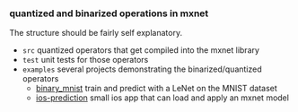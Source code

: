 ### quantized and binarized operations in mxnet

The structure should be fairly self explanatory.

- ``src`` quantized operators that get compiled into the mxnet library
- ``test`` unit tests for those operators
- ``examples`` several projects demonstrating the binarized/quantized operators
    - [binary_mnist](examples/binary_mnist) train and predict with a LeNet on the MNIST dataset
    - [ios-prediction](examples/ios-prediction) small ios app that can load and apply an mxnet model
